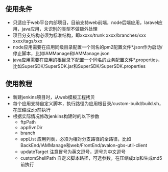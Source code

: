 ## 使用条件
+ 只适应于web平台内部项目，目前支持web前端，node后端应用，laravel应用，java应用，未识别的类型不做额外处理
+ 项目分支结构必须为标准结构，即xxxxx/trunk xxxx/branches/xxx xxxx/tags/xxx
+ node应用需要在应用同级目录配置一个同名的pm2配置文件*.json作为启动/停止脚本，比如IAMManage和IAMManage.json
+ java应用需要在应用的根目录下配置一个同名的业务配置文件*.properties，比如SuperSDK/SuperSDK.jar和SuperSDK/SuperSDK.properties

## 使用教程

+ 新建jenkins项目时，从web模板工程拷贝
+ 每个应用支持自定义脚本，执行路径为应用根目录/custom-build/build.sh，在压缩成zip前执行
+ 根据实际情况修改jenkins构建时的以下参数
    + ftpPath
    + appSvnDir
    + branch
    + appList 应用列表，必须为相对分支路径的全路径，比如BackEnd/IAMManage和web/FrontEnd/avalon-gbs-util-client
    + updateTarget 注意冒号为英文逗号，逗号为中文逗号
    + customShellPath 自定义脚本路径，可选参数，在压缩成zip和生成md5前执行

